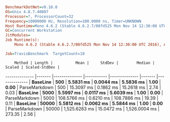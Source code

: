 ``` ini

BenchmarkDotNet=v0.10.0
OS=Unix 4.8.7.40807
Processor=?, ProcessorCount=32
Frequency=10000000 Hz, Resolution=100.0000 ns, Timer=UNKNOWN
Host Runtime=Mono 4.6.2 (Stable 4.6.2.7/08fd525 Mon Nov 14 12:30:00 UTC 2016), Arch=64-bit RELEASE
GC=Concurrent Workstation
JitModules=
Job Runtime(s):
	Mono 4.6.2 (Stable 4.6.2.7/08fd525 Mon Nov 14 12:30:00 UTC 2016), Arch=64-bit RELEASE

Job=TravisBenchmark  TargetCount=10  

```
        Method | Length |          Mean |     StdDev |        Median | Scaled | Scaled-StdDev |
-------------- |------- |-------------- |----------- |-------------- |------- |-------------- |
      **BaseLine** |    **500** |     **5.5831 ms** |  **0.0044 ms** |     **5.5836 ms** |   **1.00** |          **0.00** |
 ParseMarkdown |    500 |    15.3097 ms |  0.1862 ms |    15.2618 ms |   2.74 |          0.03 |
      **BaseLine** |   **5000** |     **5.5997 ms** |  **0.0117 ms** |     **5.6039 ms** |   **1.00** |          **0.00** |
 ParseMarkdown |   5000 |   108.5766 ms |  0.6210 ms |   108.7886 ms |  19.39 |          0.11 |
      **BaseLine** |  **50000** |     **5.5812 ms** |  **0.0062 ms** |     **5.5844 ms** |   **1.00** |          **0.00** |
 ParseMarkdown |  50000 | 1,525.6263 ms | 15.0472 ms | 1,526.0004 ms | 273.35 |          2.56 |
